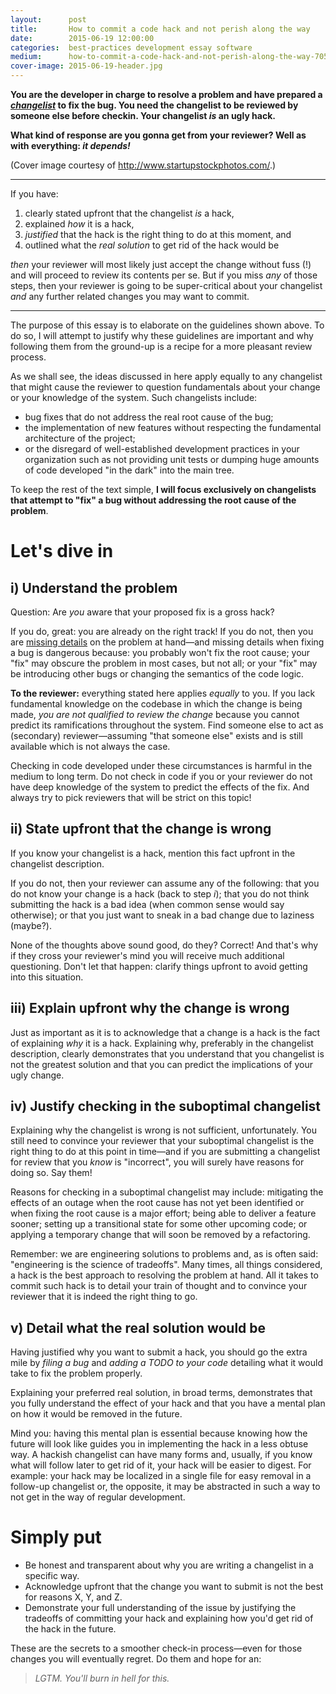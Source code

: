 ```yaml
---
layout:      post
title:       How to commit a code hack and not perish along the way
date:        2015-06-19 12:00:00
categories:  best-practices development essay software
medium:      how-to-commit-a-code-hack-and-not-perish-along-the-way-7059dac49df6
cover-image: 2015-06-19-header.jpg
---
```


**You are the developer in charge to resolve a problem and have prepared a _[changelist](http://svnbook.red-bean.com/en/1.7/svn.advanced.changelists.html)_ to fix the bug. You need the changelist to be reviewed by someone else before checkin. Your changelist _is_ an ugly hack.**

**What kind of response are you gonna get from your reviewer?  Well as with everything: _it depends!_**

(Cover image courtesy of <http://www.startupstockphotos.com/>.)

* * *

If you have:

1. clearly stated upfront that the changelist _is_ a hack,
1. explained _how_ it is a hack,
1. _justified_ that the hack is the right thing to do at this moment, and
1. outlined what the _real solution_ to get rid of the hack would be

_then_ your reviewer will most likely just accept the change without fuss (!) and will proceed to review its contents per se. But if you miss _any_ of those steps, then your reviewer is going to be super-critical about your changelist _and_ any further related changes you may want to commit.

* * *

The purpose of this essay is to elaborate on the guidelines shown above. To do so, I will attempt to justify why these guidelines are important and why following them from the ground-up is a recipe for a more pleasant review process.

As we shall see, the ideas discussed in here apply equally to any changelist that might cause the reviewer to question fundamentals about your change or your knowledge of the system. Such changelists include:

* bug fixes that do not address the real root cause of the bug;
* the implementation of new features without respecting the fundamental architecture of the project;
* or the disregard of well-established development practices in your organization such as not providing unit tests or dumping huge amounts of code developed "in the dark" into the main tree.

To keep the rest of the text simple, **I will focus exclusively on changelists that attempt to "fix" a bug without addressing the root cause of the problem**.

# Let's dive in

## i) Understand the problem

Question: Are _you_ aware that your proposed fix is a gross hack?

If you do, great: you are already on the right track! If you do not, then you are [missing details](https://en.wikipedia.org/wiki/DunningKruger_effect) on the problem at hand&mdash;and missing details when fixing a bug is dangerous because: you probably won't fix the root cause; your "fix" may obscure the problem in most cases, but not all; or your "fix" may be introducing other bugs or changing the semantics of the code logic.

**To the reviewer:** everything stated here applies _equally_ to you. If you lack fundamental knowledge on the codebase in which the change is being made, _you are not qualified to review the change_ because you cannot predict its ramifications throughout the system. Find someone else to act as (secondary) reviewer&mdash;assuming "that someone else" exists and is still available which is not always the case.

Checking in code developed under these circumstances is harmful in the medium to long term. Do not check in code if you or your reviewer do not have deep knowledge of the system to predict the effects of the fix. And always try to pick reviewers that will be strict on this topic!

## ii) State upfront that the change is wrong

If you know your changelist is a hack, mention this fact upfront in the changelist description.

If you do not, then your reviewer can assume any of the following: that you do not know your change is a hack (back to step _i_); that you do not think submitting the hack is a bad idea (when common sense would say otherwise); or that you just want to sneak in a bad change due to laziness (maybe?).

None of the thoughts above sound good, do they? Correct! And that's why if they cross your reviewer's mind you will receive much additional questioning.  Don't let that happen: clarify things upfront to avoid getting into this situation.

## iii) Explain upfront why the change is wrong

Just as important as it is to acknowledge that a change is a hack is the fact of explaining _why_ it is a hack. Explaining why, preferably in the changelist description, clearly demonstrates that you understand that you changelist is not the greatest solution and that you can predict the implications of your ugly change.

## iv) Justify checking in the suboptimal changelist

Explaining why the changelist is wrong is not sufficient, unfortunately. You still need to convince your reviewer that your suboptimal changelist is the right thing to do at this point in time&mdash;and if you are submitting a changelist for review that you _know_ is "incorrect", you will surely have reasons for doing so. Say them!

Reasons for checking in a suboptimal changelist may include: mitigating the effects of an outage when the root cause has not yet been identified or when fixing the root cause is a major effort; being able to deliver a feature sooner; setting up a transitional state for some other upcoming code; or applying a temporary change that will soon be removed by a refactoring.

Remember: we are engineering solutions to problems and, as is often said: "engineering is the science of tradeoffs". Many times, all things considered, a hack is the best approach to resolving the problem at hand. All it takes to commit such hack is to detail your train of thought and to convince your reviewer that it is indeed the right thing to go.

## v) Detail what the real solution would be

Having justified why you want to submit a hack, you should go the extra mile by _filing a bug_ and _adding a TODO to your code_ detailing what it would take to fix the problem properly.

Explaining your preferred real solution, in broad terms, demonstrates that you fully understand the effect of your hack and that you have a mental plan on how it would be removed in the future.

Mind you: having this mental plan is essential because knowing how the future will look like guides you in implementing the hack in a less obtuse way. A hackish changelist can have many forms and, usually, if you know what will follow later to get rid of it, your hack will be easier to digest. For example: your hack may be localized in a single file for easy removal in a follow-up changelist or, the opposite, it may be abstracted in such a way to not get in the way of regular development.

# Simply put

* Be honest and transparent about why you are writing a changelist in a specific way.
* Acknowledge upfront that the change you want to submit is not the best for reasons X, Y, and Z.
* Demonstrate your full understanding of the issue by justifying the tradeoffs of committing your hack and explaining how you'd get rid of the hack in the future.

These are the secrets to a smoother check-in process&mdash;even for those changes you will eventually regret. Do them and hope for an:

> _LGTM. You'll burn in hell for this._
